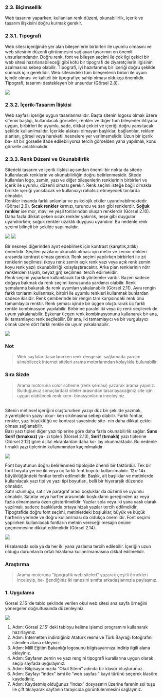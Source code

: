 
### 2.3. Biçimsellik

Web tasarımı yaparken; kullanılan renk düzeni, okunabilirlik, içerik ve tasarım ilişkisini doğru
kurmak gerekir.

### 2.3.1. Tipografi

Web sitesi içeriğinde yer alan bileşenlerin birbirleri ile uyumlu olmasını ve web sitesinin düzenli görünmesini sağlayan tasarımın en önemli unsurlarındandır. Doğru renk, font ve bileşen seçimi ile çok ilgi çekici bir web sitesi hazırlanabileceği gibi kötü bir tipografi de ziyaretçilerin ilgisinin azalmasına sebep olabilir. Tipografi, iyi hazırlanmış bir içeriği doğru şekilde sunmak için gereklidir. Web sitesindeki tüm bileşenlerin birbiri ile uyum içinde olması ve kaliteli bir tipografiye sahip olması oldukça önemlidir. Tipografi, tasarımı destekleyen bir unsurdur (Görsel 2.8).

![](./images/Tipografi.png)

### 2.3.2. İçerik-Tasarım İlişkisi

Web sayfası içeriğe uygun tasarlanmalıdır. Başta sitenin logosu olmak üzere sitenin başlığı,
kullanılacak görseller, renkler ve diğer tüm bileşenler ihtiyaca uygun, birbirleri ile uyumlu, sade,
dikkat çekici ve içeriği doğru yansıtacak şekilde kullanılmalıdır. İçerikle alakası olmayan başlıklar,
bağlantılar, reklam alanları, görsel veya hareketli nesnelere yer verilmemelidir. Uzun bir içerik ba-
sit bir görselle ifade edilebiliyorsa tercih görselden yana yapılmalı, konu görselle anlatılmalıdır.

### 2.3.3. Renk Düzeni ve Okunabilirlik

Sitedeki tasarım ve içerik ilişkisi açısından önemli bir nokta da sitede kullanılacak renklerin ve
okunabilirliğin doğru belirlenmesidir. Sitede kullanılan logo, zemin, yazı ve diğer bileşenlerin renklerinin birbirleri ve içerik ile uyumlu, düzenli olması gerekir. Renk seçimi isteğe bağlı olmakla birlikte içeriği yansıtacak ve kullanıcıyı rahatsız etmeyecek tonlarda olmalıdır.\
Renkler insanda farklı anlamlar ve psikolojik etkiler uyandırabilmektedir (Görsel 2.9). **Sıcak renkler** kırmızı, turuncu ve sarı gibi renklerdir. **Soğuk renkler** ise mor, mavi ve yeşil tonlarından oluşan renklerdir (Görsel 2.10). Daha fazla dikkat çeken sıcak renkler yakınlık, neşe gibi duygular uyandırırken; soğuk renkler uzaklık duygusu uyandırır. Bu nedenle renk seçimi bilinçli bir şekilde yapılmalıdır.

![](./images/Renklerin%20psikolojik%20etkileri.png)
![](./images/S%C4%B1cak%20ve%20so%C4%9Fuk%20renkler.png)



Bir nesneyi diğerinden ayırt edebilmek için kontrast (karşıtlık,zıtlık) önemlidir. Seçilen yazıların
okunaklı olması için metin ve zemin renkleri arasında kontrast olması gerekir. Renk seçimi yapılırken birbirleri ile zıt renklerin seçilmesi (koyu renk zemin açık renk yazı veya açık renk zemin koyu renk yazı) okunabilirliği kolaylaştıracaktır. Arka plan renklerinin nötr renklerden (siyah, beyaz,gri) seçilmesi tercih edilmelidir.\
Renk seçimi yaparken kullanılacak farklı yöntemler vardır. Bazen sadece doğaya bakmak da
renk seçimi konusunda yardımcı olabilir. Renk şemalarına bakarak da renk uyumları yakalanabilir (Görsel 2.11). Aynı rengin farklı tonlarını kullanmak, birbiri ile uyumlu renkleri kullanmak bunlardan sadece ikisidir. Renk çemberinde bir rengin tam karşısındaki renk onu tamamlayıcı renktir.
Renk şeması içinde bir üçgen oluşturarak üç farklı renkle kombinasyon yapılabilir. Birbirine paralel iki veya üç renk seçilerek de uyum yakalanabilir. Eşkenar üçgen renk kombinasyonunu kullanarak bir ana, iki tamamlayıcı renk seçilebilir. Bir ana, iki tamamlayıcı ve bir vurgulayıcı olmak üzere
dört farklı renkle de uyum yakalanabilir.

![](./images/Renk%20kombinasyonlar%C4%B1.png)

### Not

>Web sayfaları tasarlanırken renk dengesini sağlamada yardım alınabilecek internet
siteleri arama motorlarından kolaylıkla bulunabilir.

### Sıra Sizde
>Arama motoruna color scheme (renk şeması) yazarak arama yapınız. Bulduğunuz
sonuçlardaki siteler arasından tasarlayacağınız site için uygun olabilecek renk kom-
binasyonlarını inceleyiniz.

\
Sitenin metinsel içeriğini oluştururken yazıyı düz bir şekilde yazmak, ziyaretçilerin yazıyı okur-
ken sıkılmasına sebep olabilir. Farklı fontlar, renkler, yazı büyüklüğü ve kontrast sayesinde site-
nin daha dikkat çekici olması sağlanabilir.\
Bazı yazı tipleri diğer yazı tiplerine göre daha fazla okunabilirlik sağlar. **Sans Serif (tırnaksız)** ya-
zı tipleri (Görsel 2.13), **Serif (tırnaklı)** yazı tiplerine (Görsel 2.12) göre dijital ekranlardan daha ko-
lay okunmaktadır. Bu nedenle tırnaklı yazı tiplerinin kullanımından kaçınılmalıdır.

![](./images/Sans%20Serif-Serif%20yaz%C4%B1%20tipi%20%C3%B6rnekleri.png)

Font boyutunun doğru belirlenmesi tipolojide önemli bir faktördür. Tek bir font boyutu yerine iki veya üç farklı font boyutu kullanılmalıdır. 12x-14x büyüklüğündeki fontlar tercih edilmelidir. Başlık, alt başlıklar ve metinlerde kullanılacak yazı tipi ve yazı tipi boyutları, belli bir hiyerarşik düzende olmalıdır.\
Satır uzunluğu, satır ve paragraf arası boşluklar da düzenli ve uyumlu olmalıdır. Satırlar veya
harfler arasındaki boşlukların gereğinden az veya fazla olmamasına özen gösterilmelidir. Yazılar
sola veya iki yana yaslı olarak yazılmalı, sadece başlıklarda ortaya hizalı yazılar tercih edilmelidir.
Tipografide doğru font seçimi, metinlerdeki boşluklar, büyük ve küçük harflerin yerinde ve doğru kullanılması da oldukça önemlidir. Font seçimi yapılırken kullanılacak fontların metnin vereceği mesajın önüne geçmemesine dikkat edilmelidir (Görsel 2.14).

![](./images/Metinlerde%20okunabilirlik.png)

Hizalamada sola ya da her iki yana yaslama tercih edilebilir. İçeriğin uzun olduğu durumlarda
ortalı hizalama kullanılmamasına dikkat edilmelidir.

### Araştırma

>Arama motoruna “tipografik web siteleri” yazarak çeşitli örnekleri inceleyip, be-
ğendiğiniz iki tanesini sınıfta arkadaşlarınızla paylaşınız.

### 1. Uygulama
Görsel 2.15 ’de tablo şeklinde verilen okul web sitesi ana sayfa örneğini yönergeler
doğrultusunda düzenleyiniz.

![](./images/Okul%20web%20sitesi%20ana%20sayfa%20%C3%B6rne%C4%9Fi.png)

1. Adım: Görsel 2.15’ deki tabloyu kelime işlemci programını kullanarak hazırlayınız.
2. Adım: İnternetten indirdiğiniz Atatürk resmi ve Türk Bayrağı fotoğrafını istenilen alana ekleyiniz.
3. Adım: Millî Eğitim Bakanlığı logosunu bilgisayarınıza indirip ilgili alana ekleyiniz.
4. Adım: Sayfanın zemin ve yazı rengini tipografi kurallarına uygun olarak seçip sayfada uygulayınız.
5. Adım: Bilgisayarınızda “Okul Sitem” adında bir klasör oluşturunuz.
6. Adım: Sayfayı “index” ismi ile “web sayfası” kayıt türünü seçerek klasöre kaydediniz.
7. Adım: Kaydetmiş olduğunuz “index” dosyasının üzerine farenin sol tuşu ile çift tıklayarak sayfanın tarayıcıda görüntülenmesini sağlayınız.